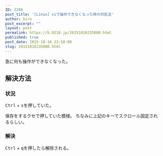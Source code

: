```yaml
---
ID: 2208
post_title: '[Linux] viで操作できなくなった時の対処法'
author: hiro
post_excerpt: ""
layout: post
permalink: https://b.0218.jp/20151016235800.html
published: true
post_date: 2015-10-16 23:58:00
slug: 20151016235800.html
---
```

急に何も操作ができなくなった。
<!--more-->
<h2>解決方法</h2>
<h3>状況</h3>
<kbd>Ctrl</kbd> + <kbd>s</kbd>を押していた。

保存をするクセで押していた模様。
ちなみに上記のキーでスクロール固定されるらしい。

<h3>解決</h3>
<kbd>Ctrl</kbd> + <kbd>q</kbd>を押したら解除される。